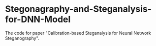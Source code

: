 # Stegonagraphy-and-Steganalysis-for-DNN-Model

The code for paper "Calibration-based Steganalysis for Neural Network Steganography".
